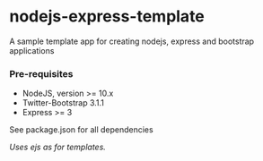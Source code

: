 nodejs-express-template
=======================

A sample template app for creating nodejs, express and bootstrap applications

### Pre-requisites

* NodeJS, version  >= 10.x
* Twitter-Bootstrap 3.1.1
* Express >= 3

See package.json for all dependencies

*Uses ejs as for templates.* 

